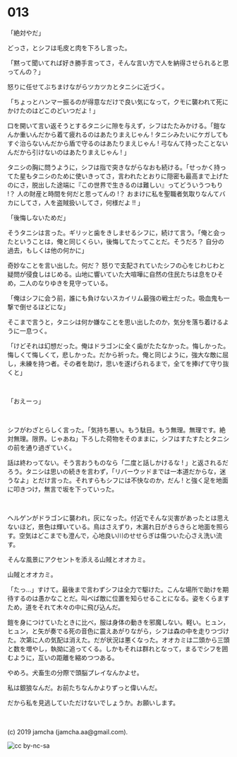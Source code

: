 

# 013

「絶対やだ」

どっさ，とシフは毛皮と肉を下ろし言った。

「黙って聞いてれば好き勝手言ってさ，そんな言い方で人を納得させられると思ってんの？」

怒りに任せてぶちまけながらツカツカとタニシに近づく。

「ちょっとハンマー振るのが得意なだけで良い気になって，クモに襲われて死にかけたのはどこのどいつだよ ! 」

口を開いて言い返そうとするタニシに隙を与えず，シフはたたみかける。「鎧なんか重いんだから着て疲れるのはあたりまえじゃん ! タニシみたいにケガしてもすぐ治らないんだから盾で守るのはあたりまえじゃん ! 弓なんて持ったことないんだから引けないのはあたりまえじゃん ! 」

タニシの胸に問うように，シフは指で突きながらなおも続ける。「せっかく持ってた星もタニシのために使いきってさ，言われたとおりに隠密も最高まで上げたのにさ，脱出した途端に『この世界で生きるのは難しい』ってどういうつもり !？ 人の財産と時間を何だと思ってんの !？ おまけに私を聖職者気取りなんてバカにしてさ，人を盗賊扱いしてさ，何様だよ !! 」

「後悔しないためだ」

そうタニシは言った。ギリッと歯をきしませるシフに，続けて言う。「俺と会ったということは，俺と同じくらい，後悔してたってことだ。そうだろ？ 自分の過去，もしくは他の何かに」

奇妙なことを言い出した。何だ？ 怒りで支配されていたシフの心をじわじわと疑問が侵食しはじめる。山地に響いていた大喧嘩に自然の住民たちは息をひそめ，二人のなりゆきを見守っている。

「俺はシフに会う前，誰にも負けないスカイリム最強の戦士だった。吸血鬼も一撃で倒せるほどにな」

そこまで言うと，タニシは何か嫌なことを思い出したのか，気分を落ち着けるように一息つく。

「けどそれは幻想だった。俺はドラゴンに全く歯がたたなかった。悔しかった。悔しくて悔しくて，悲しかった。だから祈った。俺と同じように，強大な敵に屈し，未練を持つ者。その者を助け，思いを遂げられるまで，全てを捧げて守り抜くと」

<br>

「おえーっ」

<br>

シフがわざとらしく言った。「気持ち悪い。もう駄目。もう無理。無理です。絶対無理。限界。じゃあね」下ろした荷物をそのままに，シフはすたすたとタニシの前を通り過ぎていく。

話は終わってない。そう言おうものなら「二度と話しかけるな ! 」と返されるだろう。タニシは思いの続きを言わず，「リバーウッドまでは一本道だからな，迷うなよ」とだけ言った。それすらもシフには不快なのか，だん ! と強く足を地面に叩きつけ，無言で坂を下っていった。

<br>

ヘルゲンがドラゴンに襲われ，灰になった。付近でそんな災害があったとは思えないほど，景色は輝いている。鳥はさえずり，木漏れ日がきらきらと地面を照らす。空気はどこまでも澄んで，心地良い川のせせらぎは傷ついた心さえ洗い流す。

そんな風景にアクセントを添える山賊とオオカミ。

山賊とオオカミ。

「たっ…」すけて。最後まで言わずシフは全力で駆けた。こんな場所で助けを期待するのは愚かなことだ。叫べば敵に位置を知らせることになる。姿をくらますため，道をそれて木々の中に飛び込んだ。

鎧を身につけていたときに比べ，服は身体の動きを邪魔しない。軽い。ヒュン，ヒュン，と矢が奏でる死の音色に震えあがりながら，シフは森の中を走りつづけた。次第に人の気配は消えた。だが状況は悪くなった。オオカミは二頭から三頭と数を増やし，執拗に追ってくる。しかもそれは群れとなって，まるでシフを囲むように，互いの距離を縮めつつある。

やめろ。犬畜生の分際で頭脳プレイなんかよせ。

私は銀狼なんだ。お前たちなんかよりずっと偉いんだ。

だから私を見逃していただけないでしょうか。お願いします。

<br>
<br>
(c) 2019 jamcha (jamcha.aa@gmail.com).

![cc by-nc-sa](https://i.creativecommons.org/l/by-nc-sa/4.0/88x31.png)

